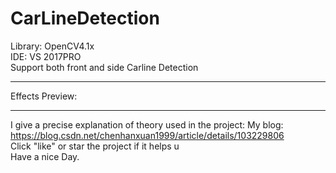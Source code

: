 # CarLineDetection
Library: OpenCV4.1x  
IDE: VS 2017PRO  
Support both front and side Carline Detection  
****  
Effects Preview:

****  
I give a precise explanation of theory used in the project: 
My blog: https://blog.csdn.net/chenhanxuan1999/article/details/103229806   
Click "like" or star the project if it helps u  
Have a nice Day.  
